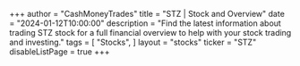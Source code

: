 +++
author = "CashMoneyTrades"
title = "STZ | Stock and Overview"
date = "2024-01-12T10:00:00"
description = "Find the latest information about trading STZ stock for a full financial overview to help with your stock trading and investing."
tags = [
   "Stocks",
]
layout = "stocks"
ticker = "STZ"
disableListPage = true
+++
